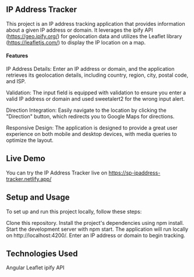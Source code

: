 ## IP Address Tracker

This project is an IP address tracking application that provides information about a given IP address or domain. It leverages the ipify API (https://geo.ipify.org/) for geolocation data and utilizes the Leaflet library (https://leafletjs.com/) to display the IP location on a map.

#### Features

IP Address Details: Enter an IP address or domain, and the application retrieves its geolocation details, including country, region, city, postal code, and ISP.

Validation: The input field is equipped with validation to ensure you enter a valid IP address or domain and used sweetalert2 for the wrong input alert.

Direction Integration: Easily navigate to the location by clicking the "Direction" button, which redirects you to Google Maps for directions.

Responsive Design: The application is designed to provide a great user experience on both mobile and desktop devices, with media queries to optimize the layout.

## Live Demo

You can try the IP Address Tracker live on https://sp-ipaddress-tracker.netlify.app/

## Setup and Usage

To set up and run this project locally, follow these steps:

Clone this repository.
Install the project's dependencies using npm install.
Start the development server with npm start.
The application will run locally on http://localhost:4200/. Enter an IP address or domain to begin tracking.

## Technologies Used

Angular
Leaflet
ipify API
